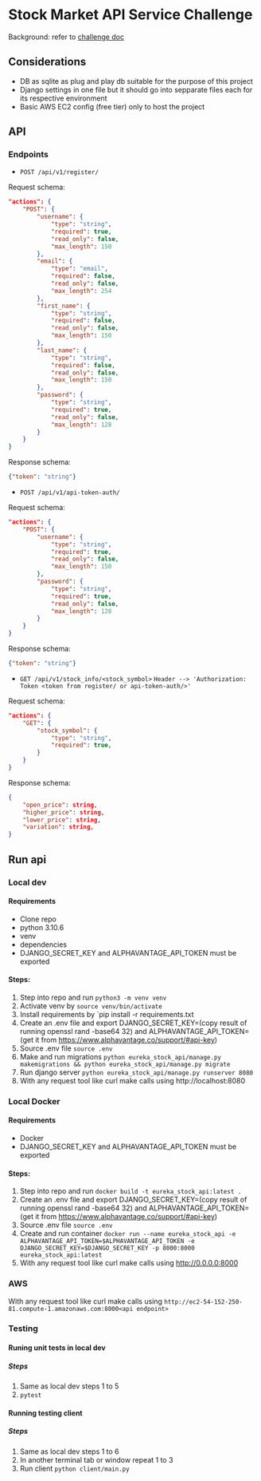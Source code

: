 # Stock Market API Service Challenge

Background: refer to [challenge doc](https://github.com/eurekalabs-io/challenges/blob/main/backend/python/stock-market-service.md)

## Considerations
* DB as sqlite as plug and play db suitable for the purpose of this project
* Django settings in one file but it should go into sepparate files each for its respective environment
* Basic AWS EC2 config (free tier) only to host the project

## API

### Endpoints

* `POST /api/v1/register/`

Request schema:
```json
"actions": {
    "POST": {
        "username": {
            "type": "string",
            "required": true,
            "read_only": false,
            "max_length": 150
        },
        "email": {
            "type": "email",
            "required": false,
            "read_only": false,
            "max_length": 254
        },
        "first_name": {
            "type": "string",
            "required": false,
            "read_only": false,
            "max_length": 150
        },
        "last_name": {
            "type": "string",
            "required": false,
            "read_only": false,
            "max_length": 150
        },
        "password": {
            "type": "string",
            "required": true,
            "read_only": false,
            "max_length": 128
        }
    }
}
```
Response schema:
```json
{"token": "string"}
```

* `POST /api/v1/api-token-auth/`

Request schema:
```json
"actions": {
    "POST": {
        "username": {
            "type": "string",
            "required": true,
            "read_only": false,
            "max_length": 150
        },
        "password": {
            "type": "string",
            "required": true,
            "read_only": false,
            "max_length": 128
        }
    }
}
```
Response schema:
```json
{"token": "string"}
```

* `GET /api/v1/stock_info/<stock_symbol>`
`Header --> 'Authorization: Token <token from register/ or api-token-auth/>'`

Request schema:
```json
"actions": {
    "GET": {
        "stock_symbol": {
            "type": "string",
            "required": true,
        }
    }
}
```
Response schema:
```json
{
    "open_price": string,
    "higher_price": string,
    "lower_price": string,
    "variation": string,
}
```

## Run api

### Local dev

#### Requirements
* Clone repo
* python 3.10.6
* venv
* dependencies
* DJANGO_SECRET_KEY and ALPHAVANTAGE_API_TOKEN must be exported

#### Steps:
1. Step into repo and run `python3 -m venv venv`
2. Activate venv by `source venv/bin/activate`
3. Install requirements by `pip install -r requirements.txt
4. Create an .env file and export DJANGO_SECRET_KEY=(copy result of running openssl rand -base64 32) and ALPHAVANTAGE_API_TOKEN=(get it from https://www.alphavantage.co/support/#api-key)
5. Source .env file `source .env`
6. Make and run migrations `python eureka_stock_api/manage.py makemigrations && python eureka_stock_api/manage.py migrate`
6. Run django server `python eureka_stock_api/manage.py runserver 8080`
7. With any request tool like curl make calls using http://localhost:8080<api endpoint>

### Local Docker

#### Requirements
* Docker
* DJANGO_SECRET_KEY and ALPHAVANTAGE_API_TOKEN must be exported

#### Steps:
1. Step into repo and run `docker build -t eureka_stock_api:latest .`
2. Create an .env file and export DJANGO_SECRET_KEY=(copy result of running openssl rand -base64 32) and ALPHAVANTAGE_API_TOKEN=(get it from https://www.alphavantage.co/support/#api-key)
3. Source .env file `source .env`
4. Create and run container `docker run --name eureka_stock_api -e ALPHAVANTAGE_API_TOKEN=$ALPHAVANTAGE_API_TOKEN -e DJANGO_SECRET_KEY=$DJANGO_SECRET_KEY -p 8000:8000 eureka_stock_api:latest`
5. With any request tool like curl make calls using http://0.0.0.0:8000<api endpoint>

### AWS
With any request tool like curl make calls using `http://ec2-54-152-250-81.compute-1.amazonaws.com:8000<api endpoint>`

### Testing

#### Runing unit tests in local dev
##### Steps
1. Same as local dev steps 1 to 5
2. `pytest`

#### Running testing client
##### Steps
1. Same as local dev steps 1 to 6
2. In another terminal tab or window repeat 1 to 3
3. Run client `python client/main.py`
